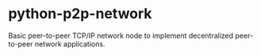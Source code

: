 # python-p2p-network
Basic peer-to-peer TCP/IP network node to implement decentralized peer-to-peer network applications.
